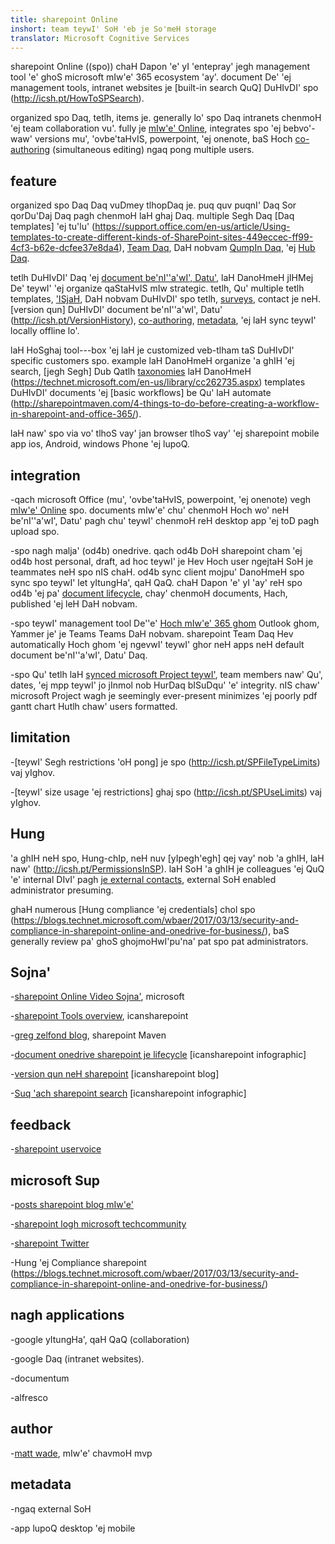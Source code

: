 ```yaml
---
title: sharepoint Online
inshort: team teywI' SoH 'eb je So'meH storage
translator: Microsoft Cognitive Services
---
```



sharepoint Online ((spo)) chaH Dapon 'e' yI 'entepray' jegh management tool 'e' ghoS microsoft mIw'e' 365 ecosystem 'ay'. document De' 'ej management tools, intranet websites je [built-in search QuQ] DuHIvDI' spo (http://icsh.pt/HowToSPSearch).

organized spo Daq, tetlh, items je. generally lo' spo Daq intranets chenmoH 'ej team collaboration vu'. fully je [mIw'e' Online](https://technet.microsoft.com/en-us/library/word-online-service-description.aspx), integrates spo 'ej bebvo'-waw' versions mu', 'ovbe'taHvIS, powerpoint, 'ej onenote, baS Hoch [co-authoring](http://icsh.pt/CoAuthoring) (simultaneous editing) ngaq pong multiple users.

feature
---------

organized spo Daq Daq vuDmey tlhopDaq je. puq quv puqnI' Daq Sor qorDu'Daj Daq pagh chenmoH laH ghaj Daq. multiple Segh Daq [Daq templates] 'ej tu'lu' (https://support.office.com/en-us/article/Using-templates-to-create-different-kinds-of-SharePoint-sites-449eccec-ff99-4cf3-b62e-dcfee37e8da4), [Team Daq](https://support.office.com/en-us/article/what-is-a-sharepoint-team-site-75545757-36c3-46a7-beed-0aaa74f0401e), DaH nobvam [QumpIn Daq](https://support.office.com/en-us/article/what-is-a-sharepoint-communication-site-94a33429-e580-45c3-a090-5512a8070732), 'ej [Hub Daq](https://docs.microsoft.com/en-us/sharepoint/dev/features/hub-site/hub-site-overview).

tetlh DuHIvDI' Daq 'ej [document be'nI''a'wI', Datu'](http://icsh.pt/SPDocLibs), laH DanoHmeH jIHMej De' teywI' 'ej organize qaStaHvIS mIw strategic. tetlh, Qu' multiple tetlh templates, ['ISjaH](https//icsh.pt/SPCalendars), DaH nobvam DuHIvDI' spo tetlh, [surveys](http://icsh.pt/SPSurveyIntro), contact je neH. [version qun] DuHIvDI' document be'nI''a'wI', Datu' (http://icsh.pt/VersionHistory), [co-authoring](http://icsh.pt/CoAuthoring), [metadata](http://icsh.pt/MetadataGuide), 'ej laH sync teywI' locally offline lo'.

laH HoSghaj tool---box 'ej laH je customized veb-tlham taS DuHIvDI' specific customers spo. example laH DanoHmeH organize 'a ghIH 'ej search, [jegh Segh] Dub Qatlh [taxonomies](http://sharepointmaven.com/2-ways-to-design-sharepoint-taxonomy-for-an-organization/) laH DanoHmeH (https://technet.microsoft.com/en-us/library/cc262735.aspx) templates DuHIvDI' documents 'ej [basic workflows] be Qu' laH automate (http://sharepointmaven.com/4-things-to-do-before-creating-a-workflow-in-sharepoint-and-office-365/).

laH naw' spo via vo' tlhoS vay' jan browser tlhoS vay' 'ej sharepoint mobile app ios, Android, windows Phone 'ej lupoQ.

integration
---------

-qach microsoft Office (mu', 'ovbe'taHvIS, powerpoint, 'ej onenote) vegh [mIw'e' Online](https://technet.microsoft.com/en-us/library/word-online-service-description.aspx) spo. documents mIw'e' chu' chenmoH Hoch wo' neH be'nI''a'wI', Datu' pagh chu' teywI' chenmoH reH desktop app 'ej toD pagh upload spo.

-spo nagh malja' (od4b) onedrive. qach od4b DoH sharepoint cham 'ej od4b host personal, draft, ad hoc teywI' je Hev Hoch user ngejtaH SoH je teammates neH spo nIS chaH. od4b sync client mojpu' DanoHmeH spo sync spo teywI' let yItungHa', qaH QaQ. chaH Dapon 'e' yI 'ay' reH spo od4b 'ej pa' [document lifecycle](http://icsh.pt/DocCircleOfLife), chay' chenmoH documents, Hach, published 'ej leH DaH nobvam.

-spo teywI' management tool De''e' [Hoch mIw'e' 365 ghom](http://icsh.pt/O365groups) Outlook ghom, Yammer je' je Teams Teams DaH nobvam. sharepoint Team Daq Hev automatically Hoch ghom 'ej ngevwI' teywI' ghor neH apps neH default document be'nI''a'wI', Datu' Daq.

-spo Qu' tetlh laH [synced microsoft Project teywI'](http://icsh.pt/MPPtoSharePoint), team members naw' Qu', dates, 'ej mpp teywI' jo jInmol nob HurDaq bISuDqu' 'e' integrity. nIS chaw' microsoft Project wagh je seemingly ever-present minimizes 'ej poorly pdf gantt chart Hutlh chaw' users formatted.

limitation
---------

-[teywI' Segh restrictions 'oH pong] je spo (http://icsh.pt/SPFileTypeLimits) vaj yIghov.

-[teywI' size usage 'ej restrictions] ghaj spo (http://icsh.pt/SPUseLimits) vaj yIghov.

Hung
---------

'a ghIH neH spo, Hung-chIp, neH nuv [yIpegh'egh] qej vay' nob 'a ghIH, laH naw' (http://icsh.pt/PermissionsInSP). laH SoH 'a ghIH je colleagues 'ej QuQ 'e' internal DIvI' pagh [je external contacts](http://icsh.pt/ExternalSharing), external SoH enabled administrator presuming.

ghaH numerous [Hung compliance 'ej credentials] chol spo (https://blogs.technet.microsoft.com/wbaer/2017/03/13/security-and-compliance-in-sharepoint-online-and-onedrive-for-business/), baS generally review pa' ghoS ghojmoHwI'pu'na' pat spo pat administrators.

Sojna'
---------

-[sharepoint Online Video Sojna'](https://support.office.com/en-us/article/SharePoint-Online-video-training-cb8ef501-84db-4427-ac77-ec2009fb8e23?ui=en-US&rs=en-US&ad=US), microsoft

-[sharepoint Tools overview](http://icansharepoint.com/tools), icansharepoint

-[greg zelfond blog](http://sharepointmaven.com/blog-sharepoint-best-practices/), sharepoint Maven

-[document onedrive sharepoint je lifecycle](http://icsh.pt/DocCircleOfLife) \[icansharepoint
    infographic\]

-[version qun neH sharepoint](http://icsh.pt/VersionHistory)
    \[icansharepoint blog\]

-[Suq 'ach sharepoint
    search](http://icsh.pt/HowToSPSearch) \[icansharepoint infographic\]

feedback
---------

-[sharepoint uservoice](https://sharepoint.uservoice.com/)

microsoft Sup
---------

-[posts sharepoint blog mIw'e'](https://blogs.office.com/en-us/sharepoint/)

-[sharepoint logh microsoft techcommunity](https://techcommunity.microsoft.com/t5/SharePoint/bd-p/SharePoint_General)

-[sharepoint Twitter](https://twitter.com/sharepoint)

-Hung 'ej Compliance sharepoint (https://blogs.technet.microsoft.com/wbaer/2017/03/13/security-and-compliance-in-sharepoint-online-and-onedrive-for-business/)


nagh applications
--------------------

-google yItungHa', qaH QaQ (collaboration)

-google Daq (intranet websites).

-documentum

-alfresco

author
---------

-[matt wade](https://www.linkedin.com/in/thatmattwade/), mIw'e' chavmoH mvp

metadata
--------

-ngaq external SoH

-app lupoQ desktop 'ej mobile

